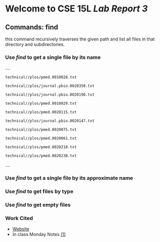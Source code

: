 # Welcome to CSE 15L *Lab Report 3*
## Commands: find
this command recursively traverses the given path and list all files in that directory and subdirectories.


### Use *find* to get a single file by its name
....
```
technical//plos/pmed.0010028.txt

technical//plos/journal.pbio.0020350.txt

technical//plos/journal.pbio.0020190.txt

technical//plos/pmed.0010029.txt

technical//plos/pmed.0020115.txt

technical//plos/journal.pbio.0020147.txt

technical//plos/pmed.0020075.txt

technical//plos/pmed.0020061.txt

technical//plos/pmed.0020210.txt

technical//plos/pmed.0020238.txt
```
....
### Use *find* to get a single file by its approximate name

### Use *find* to get files by type

### Use *find* to get empty files



### Work Cited
- [Website](https://www.redhat.com/sysadmin/linux-find-command) 
- In class Monday Notes [(1)](https://drive.google.com/file/d/1IvJTh1sfpG28CRI9wH666phLByjwTNJz/view)

